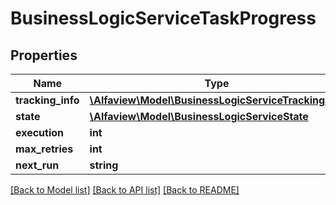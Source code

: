 # BusinessLogicServiceTaskProgress

## Properties
Name | Type | Description | Notes
------------ | ------------- | ------------- | -------------
**tracking_info** | [**\Alfaview\Model\BusinessLogicServiceTrackingInfo**](BusinessLogicServiceTrackingInfo.md) |  | [optional] 
**state** | [**\Alfaview\Model\BusinessLogicServiceState**](BusinessLogicServiceState.md) |  | [optional] 
**execution** | **int** |  | [optional] 
**max_retries** | **int** |  | [optional] 
**next_run** | **string** |  | [optional] 

[[Back to Model list]](../README.md#documentation-for-models) [[Back to API list]](../README.md#documentation-for-api-endpoints) [[Back to README]](../README.md)


